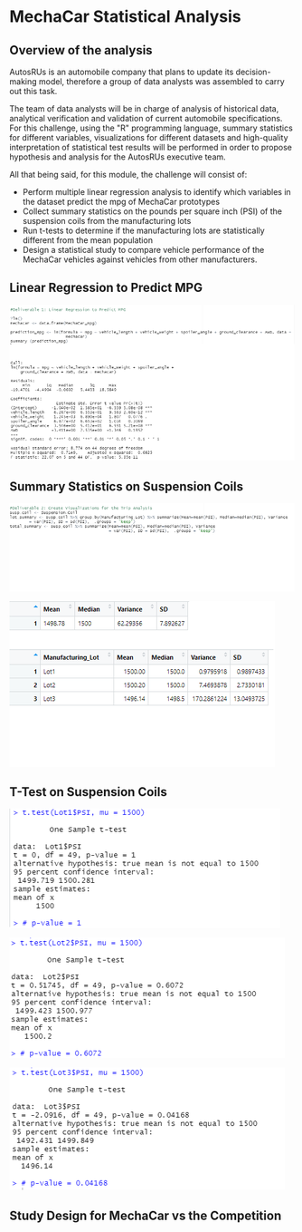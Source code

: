 # MechaCar Statistical Analysis

## Overview of the analysis
AutosRUs is an automobile company that plans to update its decision-making model, therefore a group of data analysts was assembled to carry out this task.

The team of data analysts will be in charge of analysis of historical data, analytical verification and validation of current automobile specifications. For this challenge, using the "R" programming language, summary statistics for different variables, visualizations for different datasets and high-quality interpretation of statistical test results will be performed in order to propose hypothesis and analysis for the AutosRUs executive team.

All that being said, for this module, the challenge will consist of:

- Perform multiple linear regression analysis to identify which variables in the dataset predict the mpg of MechaCar prototypes
- Collect summary statistics on the pounds per square inch (PSI) of the suspension coils from the manufacturing lots
- Run t-tests to determine if the manufacturing lots are statistically different from the mean population
- Design a statistical study to compare vehicle performance of the MechaCar vehicles against vehicles from other manufacturers. 

## Linear Regression to Predict MPG

![](https://github.com/Frankdiazw/MechaCar_Statistical_Analysis/blob/main/Resources/Deliverable_1_code.png)

## Summary Statistics on Suspension Coils

![](https://github.com/Frankdiazw/MechaCar_Statistical_Analysis/blob/main/Resources/Deliverable_2_table.png)

![](https://github.com/Frankdiazw/MechaCar_Statistical_Analysis/blob/main/Resources/Deliverable_2_code.png)


## T-Test on Suspension Coils

![](https://github.com/Frankdiazw/MechaCar_Statistical_Analysis/blob/main/Resources/Deliverable_3_lot1.png)

![](https://github.com/Frankdiazw/MechaCar_Statistical_Analysis/blob/main/Resources/Deliverable_3_lot2.png)

![](https://github.com/Frankdiazw/MechaCar_Statistical_Analysis/blob/main/Resources/Deliverable_3_lot3.png)

## Study Design for MechaCar vs the Competition
